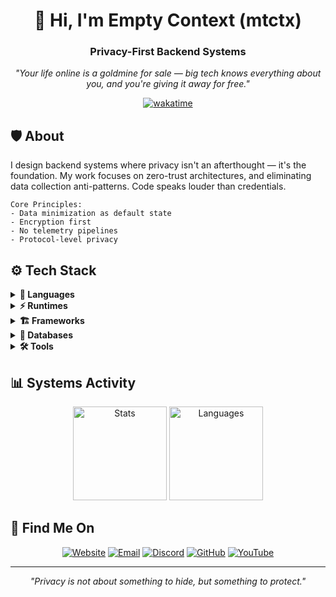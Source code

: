 <div align="center">

# 👋 Hi, I'm Empty Context (mtctx)

### Privacy-First Backend Systems
*"Your life online is a goldmine for sale — big tech knows everything about you, and you're giving it away for free."*

[![wakatime](https://wakatime.com/badge/user/0ad8b047-7281-4bfc-9153-e679a73273f3/project/66e3e74d-0baf-4313-b02a-e37be2c693a8.svg)](https://wakatime.com/@mtctx)

</div>

## 🛡️ About
I design backend systems where privacy isn't an afterthought — it's the foundation. My work focuses on zero-trust architectures, and eliminating data collection anti-patterns. Code speaks louder than credentials.

```plaintext
Core Principles:
- Data minimization as default state
- Encryption first
- No telemetry pipelines
- Protocol-level privacy
```

## ⚙️ Tech Stack
<div align="left">
  <details >
    <summary><b>🔧 Languages</b></summary>
    <br>
    <img src="https://skillicons.dev/icons?i=java,kotlin,ts&theme=dark" alt="Languages"/>
  </details>

  <details >
    <summary><b>⚡ Runtimes</b></summary>
    <br>
    <img src="https://skillicons.dev/icons?i=nodejs,bun&theme=dark" alt="Runtimes"/>
  </details>

  <details >
    <summary><b>🏗️ Frameworks</b></summary>
    <br>
    <img src="https://skillicons.dev/icons?i=solidjs,nextjs,nuxtjs&theme=dark" alt="Frameworks"/>
  </details>

  <details >
    <summary><b>💾 Databases</b></summary>
    <br>
    <img src="https://skillicons.dev/icons?i=supabase,postgres,mysql&theme=dark" alt="Databases"/>
  </details>

  <details >
    <summary><b>🛠️ Tools</b></summary>
    <br>
    <img src="https://skillicons.dev/icons?i=git,linux,docker&theme=dark" alt="Tools"/>
  </details>
</div>

## 📊 Systems Activity
<div align="center">
  <img height="150em" src="https://github-readme-stats.vercel.app/api?username=mtctx&show_icons=true&theme=dark&include_all_commits=true&count_private=true" alt="Stats"/>
  <img height="150em" src="https://github-readme-stats.vercel.app/api/top-langs/?username=mtctx&layout=compact&theme=dark" alt="Languages"/>
</div>

## 📡 Find Me On
<div align="center">

[![Website](https://skillicons.dev/icons?i=htmx)](https://mtctx.dev)
[![Email](https://skillicons.dev/icons?i=gmail)](mailto:me@mtctx.dev)
[![Discord](https://skillicons.dev/icons?i=discord)](https://discord.com/users/504014438383222804)
[![GitHub](https://skillicons.dev/icons?i=github)](https://github.com/mtctx)
[![YouTube](https://skillicons.dev/icons?i=youtube)](https://youtube.com/@mtctx)

</div>

---

<div align="center">

*"Privacy is not about something to hide, but something to protect."*

</div>
